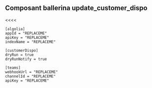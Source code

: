 ## Composant ballerina update_customer_dispo


<<<<



    [algolia]
    appId = "REPLACEME"
    apiKey = "REPLACEME"
    indexName = "REPLACEME"
    
    [customerDispo]
    dryRun = true
    dryRunNotify = true
    
    [teams]
    webhookUrl = "REPLACEME"
    channelId = "REPLACEME"
    apiKey = "REPLACEME"
    

>>>>
